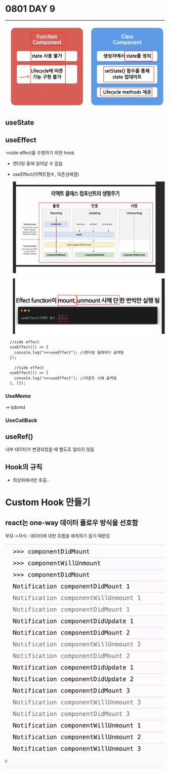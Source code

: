 # 0801 DAY 9

![alt text](image.png)

## useState

## useEffect

->side effect를 수행하기 위한 hook

- 랜더링 중에 일어날 수 없음
- useEffect(이펙트함수, 의존성배열)

  ![alt text](image-1.png)

  ![alt text](image-2.png)

```
  //side effect
  useEffect(() => {
    console.log(">>>useEffect"); //렌더링 될때마다 출력됨
  });

    //side effect
  useEffect(() => {
    console.log(">>>useEffect"); //마운트 시에 출력됨
  }, []);
```

### UseMemo

-> tjdsmd

### UseCallBack

## useRef()

내부 데이터가 변경되었을 때 별도로 알리지 않음

## Hook의 규칙

- 최상위에서만 호출..

# Custom Hook 만들기

## react는 one-way 데이터 플로우 방식을 선호함

부모->자식
: 데이터에 대한 흐름을 예측하기 쉽기 때문임

![alt text](image-3.png)
